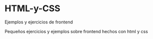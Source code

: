 # HTML-y-CSS
Ejemplos y ejercicios de frontend 

Pequeños ejercicios y ejemplos sobre frontend hechos con html y css
